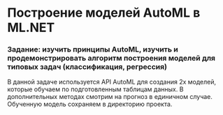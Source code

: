 # Построение моделей AutoML в ML.NET
### Задание: изучить принципы AutoML, изучить и продемонстрировать алгоритм построения моделей для типовых задач (классификация, регрессия)

В данной задаче используется API AutoML для создания 2х моделей, которые обучаем по подготовленным таблицам данных. В дополнительных методах смотрим на прогноз в единичном случае. Обученную модель сохраняем в директорию проекта.
